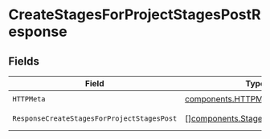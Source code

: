 # CreateStagesForProjectStagesPostResponse


## Fields

| Field                                                                                | Type                                                                                 | Required                                                                             | Description                                                                          |
| ------------------------------------------------------------------------------------ | ------------------------------------------------------------------------------------ | ------------------------------------------------------------------------------------ | ------------------------------------------------------------------------------------ |
| `HTTPMeta`                                                                           | [components.HTTPMetadata](../../models/components/httpmetadata.md)                   | :heavy_check_mark:                                                                   | N/A                                                                                  |
| `ResponseCreateStagesForProjectStagesPost`                                           | [][components.StageDetailsResponse](../../models/components/stagedetailsresponse.md) | :heavy_minus_sign:                                                                   | Successful Response                                                                  |